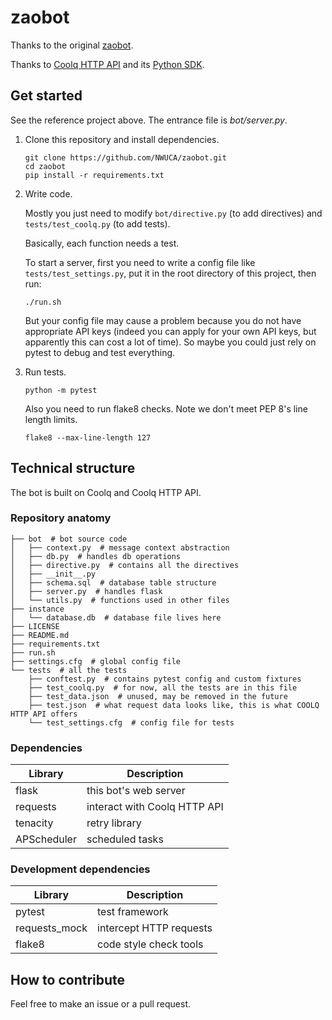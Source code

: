 # zaobot

Thanks to the original [zaobot](https://github.com/huiyiqun/zaobot).

Thanks to [Coolq HTTP API](https://github.com/richardchien/coolq-http-api) 
and its [Python SDK](https://github.com/cqmoe/python-cqhttp).

## Get started
See the reference project above.
The entrance file is *bot/server.py*.

1. Clone this repository and install dependencies.
    ```shell script
    git clone https://github.com/NWUCA/zaobot.git
    cd zaobot
    pip install -r requirements.txt
    ```
   
2. Write code.

    Mostly you just need to modify `bot/directive.py` (to add directives) and `tests/test_coolq.py` (to add tests).
    
    Basically, each function needs a test.
    
    To start a server, first you need to write a config file like `tests/test_settings.py`, put it in the root 
    directory of this project, then run:
    ```shell script
    ./run.sh
    ```
   But your config file may cause a problem because you do not have appropriate API keys (indeed you can apply
   for your own API keys, but apparently this can cost a lot of time). So maybe you could just rely on pytest
   to debug and test everything.
   
3. Run tests.
    ```shell script
    python -m pytest
    ```
    Also you need to run flake8 checks. Note we don't meet PEP 8's line length limits.
    ```shell script
    flake8 --max-line-length 127
    ```

## Technical structure
The bot is built on Coolq and Coolq HTTP API.

### Repository anatomy
```
├── bot  # bot source code
│   ├── context.py  # message context abstraction
│   ├── db.py  # handles db operations
│   ├── directive.py  # contains all the directives
│   ├── __init__.py
│   ├── schema.sql  # database table structure
│   ├── server.py  # handles flask
│   └── utils.py  # functions used in other files
├── instance
│   └── database.db  # database file lives here
├── LICENSE
├── README.md
├── requirements.txt
├── run.sh
├── settings.cfg  # global config file
└── tests  # all the tests
    ├── conftest.py  # contains pytest config and custom fixtures
    ├── test_coolq.py  # for now, all the tests are in this file
    ├── test_data.json  # unused, may be removed in the future
    ├── test.json  # what request data looks like, this is what COOLQ HTTP API offers
    └── test_settings.cfg  # config file for tests
```

### Dependencies
| Library | Description|
| ------- |  --------  |
|flask| this bot's web server|
|requests| interact with Coolq HTTP API|
|tenacity | retry library|
|APScheduler| scheduled tasks|

### Development dependencies
| Library | Description|
| ------- |  --------  |
|pytest| test framework|
|requests_mock| intercept HTTP requests|
|flake8| code style check tools|

## How to contribute
Feel free to make an issue or a pull request.